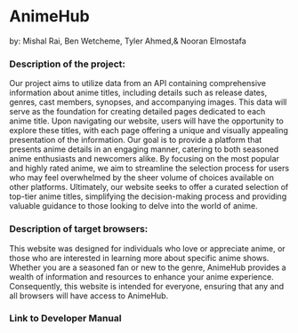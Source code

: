 # AnimeHub
by: Mishal Rai, Ben Wetcheme, Tyler Ahmed,& Nooran Elmostafa 

### Description of the project:
Our project aims to utilize data from an API containing comprehensive information about anime titles, including details such as release dates, genres, cast members, synopses, and accompanying images. This data will serve as the foundation for creating detailed pages dedicated to each anime title. Upon navigating our website, users will have the opportunity to explore these titles, with each page offering a unique and visually appealing presentation of the information. Our goal is to provide a platform that presents anime details in an engaging manner, catering to both seasoned anime enthusiasts and newcomers alike. By focusing on the most popular and highly rated anime, we aim to streamline the selection process for users who may feel overwhelmed by the sheer volume of choices available on other platforms. Ultimately, our website seeks to offer a curated selection of top-tier anime titles, simplifying the decision-making process and providing valuable guidance to those looking to delve into the world of anime.

### Description of target browsers:
This website was designed for individuals who love or appreciate anime, or those who are interested in learning more about specific anime shows. Whether you are a seasoned fan or new to the genre, AnimeHub provides a wealth of information and resources to enhance your anime experience. Consequently, this website is intended for everyone, ensuring that any and all browsers will have access to AnimeHub.

### Link to Developer Manual
